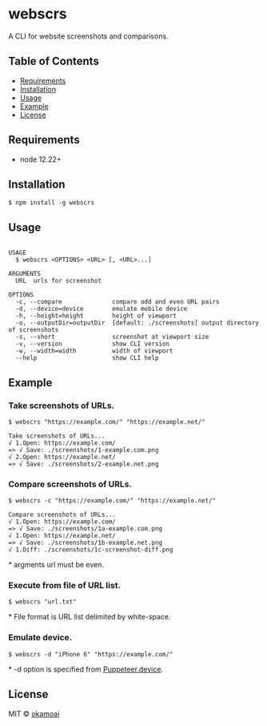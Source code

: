 webscrs
=======

A CLI for website screenshots and comparisons.

## Table of Contents

- [Requirements](#requirements)
- [Installation](#installation)
- [Usage](#usage)
- [Example](#example)
- [License](#license)

## Requirements

- node 12.22+

## Installation
```sh-session
$ npm install -g webscrs
```

## Usage
```sh-session

USAGE
  $ webscrs <OPTIONS> <URL> [, <URL>...]

ARGUMENTS
  URL  urls for screenshot

OPTIONS
  -c, --compare              compare odd and even URL pairs
  -d, --device=device        emulate mobile device
  -h, --height=height        height of viewport
  -o, --outputDir=outputDir  [default: ./screenshots] output directory of screenshots
  -s, --short                screenshot at viewport size
  -v, --version              show CLI version
  -w, --width=width          width of viewport
  --help                     show CLI help
  ```

## Example

### Take screenshots of URLs.

```
$ webscrs "https://example.com/" "https://example.net/"

Take screenshots of URLs...
√ 1.Open: https://example.com/
=> √ Save: ./screenshots/1-example.com.png
√ 2.Open: https://example.net/
=> √ Save: ./screenshots/2-example.net.png
```

### Compare screenshots of URLs.

```
$ webscrs -c "https://example.com/" "https://example.net/"

Compare screenshots of URLs...
√ 1.Open: https://example.com/
=> √ Save: ./screenshots/1a-example.com.png
√ 1.Open: https://example.net/
=> √ Save: ./screenshots/1b-example.net.png
√ 1.Diff: ./screenshots/1c-screenshot-diff.png
```
\* argments url must be even.


### Execute from file of URL list.

```
$ webscrs "url.txt"
```
\*  File format is URL list delimited by white-space.


### Emulate device.

```
$ webscrs -d "iPhone 6" "https://example.com/"
```
\* -d option is specified from [Puppeteer.device](https://github.com/puppeteer/puppeteer/blob/master/lib/DeviceDescriptors.js).

## License

MIT © [okamoai](https://github.com/okamoai)
